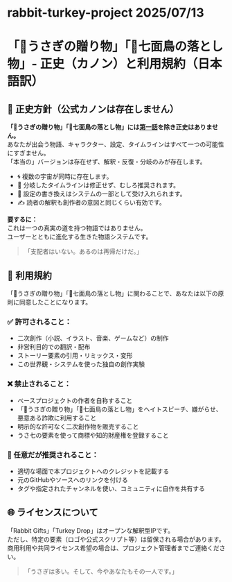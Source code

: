 # rabbit-turkey-project 2025/07/13

# 「🐇うさぎの贈り物」「🦃七面鳥の落とし物」- 正史（カノン）と利用規約（日本語訳）

## 📜 正史方針（公式カノンは存在しません）

**「🐇うさぎの贈り物」「🦃七面鳥の落とし物」には[第一話](dream.md)を除き正史はありません。**  
あなたが出会う物語、キャラクター、設定、タイムラインはすべて一つの可能性にすぎません。  
「本当の」バージョンは存在せず、解釈・反復・分岐のみが存在します。

- 🌀 複数の宇宙が同時に存在します。
- 🔀 分岐したタイムラインは修正せず、むしろ推奨されます。
- 🔁 設定の書き換えはシステムの一部として受け入れられます。
- ✍️ 読者の解釈も創作者の意図と同じくらい有効です。

**要するに：**  
これは一つの真実の道を持つ物語ではありません。  
ユーザーとともに進化する生きた物語システムです。

>「支配者はいない。あるのは再帰だけだ。」

## 📖 利用規約

「🐇うさぎの贈り物」「🦃七面鳥の落とし物」に関わることで、あなたは以下の原則に同意したことになります。

### ✅ 許可されること：

- 二次創作（小説、イラスト、音楽、ゲームなど）の制作
- 非営利目的での翻訳・配布
- ストーリー要素の引用・リミックス・変形
- この世界観・システムを使った独自の創作実験

### ❌ 禁止されること：

- ベースプロジェクトの作者を自称すること
- 「🐇うさぎの贈り物」「🦃七面鳥の落とし物」をヘイトスピーチ、嫌がらせ、悪意ある詐欺に利用すること
- 明示的な許可なく二次創作物を販売すること
- うさ七の要素を使って商標や知的財産権を登録すること

### 🧷 任意だが推奨されること：

- 適切な場面で本プロジェクトへのクレジットを記載する
- 元のGitHubやソースへのリンクを付ける
- タグや指定されたチャンネルを使い、コミュニティに自作を共有する

## 🌐 ライセンスについて

「Rabbit Gifts」「Turkey Drop」はオープンな解釈型IPです。  
ただし、特定の要素（ロゴや公式スクリプト等）は留保される場合があります。  
商用利用や共同ライセンス希望の場合は、プロジェクト管理者までご連絡ください。

>「うさぎは多い。そして、今やあなたもその一人です。」

